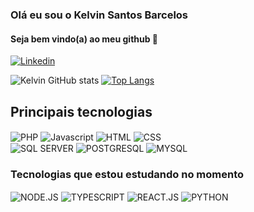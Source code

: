 

### Olá eu sou o Kelvin Santos Barcelos 
#### Seja bem vindo(a) ao meu github 🫡

[![Linkedin](https://img.shields.io/badge/LinkedIn-0077B5?style=for-the-badge&logo=linkedin&logoColor=white)](https://www.linkedin.com/in/kelvin-barcelos-b76716143)

![Kelvin GitHub stats](https://github-readme-stats.vercel.app/api?username=Kelvinsbs&show_icons=true&theme=radical&rank_icon=github)
[![Top Langs](https://github-readme-stats.vercel.app/api/top-langs/?username=Kelvinsbs&layout=compact)](https://github.com/anuraghazra/github-readme-stats)

## Principais tecnologias

<div style="display: inline_block">
<img align="center" alt="PHP" src="https://img.shields.io/badge/PHP-777BB4?style=for-the-badge&logo=php&logoColor=white" />
<img align="center" alt="Javascript" src="https://img.shields.io/badge/JavaScript-F7DF1E?style=for-the-badge&logo=javascript&logoColor=black" />
<img align="center" alt="HTML" src="https://img.shields.io/badge/HTML5-E34F26?style=for-the-badge&logo=html5&logoColor=white" />
<img align="center" alt="CSS" src="https://img.shields.io/badge/CSS3-1572B6?style=for-the-badge&logo=css3&logoColor=white" />

<br>

<img align="center" alt="SQL SERVER" src="https://img.shields.io/badge/Microsoft_SQL_Server-CC2927?style=for-the-badge&logo=microsoft-sql-server&logoColor=white" />
<img align="center" alt="POSTGRESQL" src="https://img.shields.io/badge/PostgreSQL-316192?style=for-the-badge&logo=postgresql&logoColor=white" />
<img align="center" alt="MYSQL" src="https://img.shields.io/badge/MySQL-00000F?style=for-the-badge&logo=mysql&logoColor=white" />

<br>
</div>

### Tecnologias que estou estudando no momento
<div style="display: inline_block">
<img align="center" alt="NODE.JS" src="https://img.shields.io/badge/Node.js-43853D?style=for-the-badge&logo=node.js&logoColor=white" />
<img align="center" alt="TYPESCRIPT" src="https://img.shields.io/badge/TypeScript-007ACC?style=for-the-badge&logo=typescript&logoColor=white" />
<img align="center" alt="REACT.JS" src="https://img.shields.io/badge/React-20232A?style=for-the-badge&logo=react&logoColor=61DAFB" />
<img align="center" alt="PYTHON" src="https://img.shields.io/badge/Python-3776AB?style=for-the-badge&logo=python&logoColor=white" />
</div>

